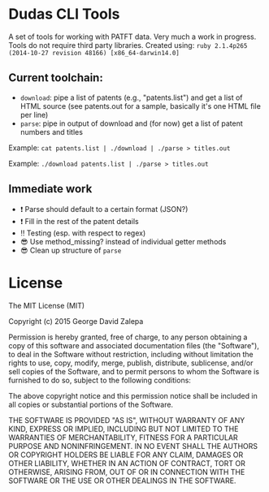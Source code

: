# Dudas CLI Tools
A set of tools for working with PATFT data. Very much a work in progress. Tools do not require third party libraries. Created using: `ruby 2.1.4p265 (2014-10-27 revision 48166) [x86_64-darwin14.0]`

## Current toolchain:

* `download`: pipe a list of patents (e.g., "patents.list") and get a list of HTML source (see patents.out for a sample, basically it's one HTML file per line)
* `parse`: pipe in output of download and (for now) get a list of patent numbers and titles

Example: `cat patents.list | ./download | ./parse > titles.out`

Example: `./download patents.list | ./parse > titles.out`

## Immediate work

* ❗️ Parse should default to a certain format (JSON?)
* ❗️ Fill in the rest of the patent details
* ‼️ Testing (esp. with respect to regex)
* 😎 Use method_missing? instead of individual getter methods
* 😎 Clean up structure of `parse`

# License 

The MIT License (MIT)

Copyright (c) 2015 George David Zalepa

Permission is hereby granted, free of charge, to any person obtaining a copy
of this software and associated documentation files (the "Software"), to deal
in the Software without restriction, including without limitation the rights
to use, copy, modify, merge, publish, distribute, sublicense, and/or sell
copies of the Software, and to permit persons to whom the Software is
furnished to do so, subject to the following conditions:

The above copyright notice and this permission notice shall be included in
all copies or substantial portions of the Software.

THE SOFTWARE IS PROVIDED "AS IS", WITHOUT WARRANTY OF ANY KIND, EXPRESS OR
IMPLIED, INCLUDING BUT NOT LIMITED TO THE WARRANTIES OF MERCHANTABILITY,
FITNESS FOR A PARTICULAR PURPOSE AND NONINFRINGEMENT. IN NO EVENT SHALL THE
AUTHORS OR COPYRIGHT HOLDERS BE LIABLE FOR ANY CLAIM, DAMAGES OR OTHER
LIABILITY, WHETHER IN AN ACTION OF CONTRACT, TORT OR OTHERWISE, ARISING FROM,
OUT OF OR IN CONNECTION WITH THE SOFTWARE OR THE USE OR OTHER DEALINGS IN
THE SOFTWARE.